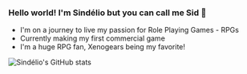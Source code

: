 ### Hello world! I'm Sindélio but you can call me Sid 👋

- I'm on a journey to live my passion for Role Playing Games - RPGs
- Currently making my first commercial game
- I'm a huge RPG fan, Xenogears being my favorite!

![Sindélio's GitHub stats](https://github-readme-stats.vercel.app/api?username=sindelio&&show_icons=true&title_color=ffffff&icon_color=bb2acf&text_color=daf7dc&bg_color=151515)
